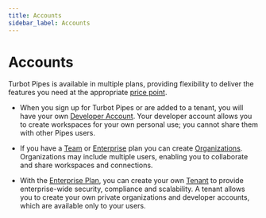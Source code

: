 ```yaml
---
title: Accounts
sidebar_label: Accounts
---
```


# Accounts

Turbot Pipes is available in multiple plans, providing flexibility to deliver the features you need at the appropriate [price point](/pipes/pricing). 

- When you sign up for Turbot Pipes or are added to a tenant, you will have your own [Developer Account](/pipes/docs/accounts/developer).  Your developer account allows you to create workspaces for your own personal use; you cannot share them with other Pipes users.

- If you have a [Team](/pipes/docs/accounts/org#team-plan) or [Enterprise](/pipes/docs/accounts/tenant#enterprise-plan) plan you can create [Organizations](/pipes/docs/accounts/org).  Organizations may include multiple users, enabling you to collaborate and share workspaces and connections.

- With the [Enterprise Plan](/pipes/docs/accounts/tenant#enterprise-plan), you can create your own [Tenant](/pipes/docs/accounts/tenant) to provide enterprise-wide security, compliance and scalability. A tenant allows you to create your own private organizations and developer accounts, which are available only to your users.